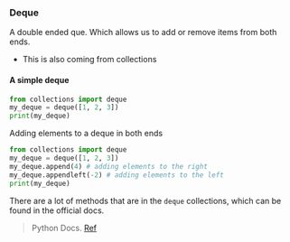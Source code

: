 ### Deque
A double ended que. Which allows us to add or remove items from both ends.
* This is also coming from collections



#### A simple deque
````python
from collections import deque
my_deque = deque([1, 2, 3])
print(my_deque)
````
Adding elements to a deque in both ends

```python
from collections import deque
my_deque = deque([1, 2, 3])
my_deque.append(4) # adding elements to the right
my_deque.appendleft(-2) # adding elements to the left
print(my_deque)
```
There are a lot of methods that are in the ``deque`` collections, which can be found in the official docs.

> Python Docs. [Ref](https://docs.python.org/3/library/collections.html)
